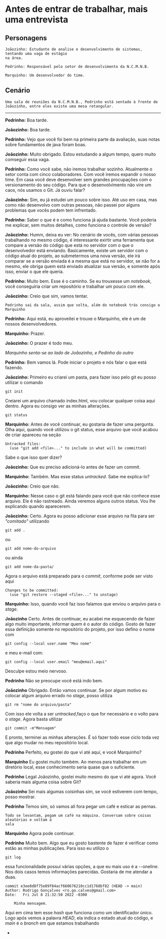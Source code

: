 # Antes de entrar de trabalhar, mais uma entrevista

## Personagens
```
Joãozinho: Estudante de analise e desenvolvimento de sistemas, tentando uma vaga de estágio
na área.

Pedrinho: Responsável pelo setor de desenvolvimento da N.C.M.N.B.

Marquinho: Um desenvolvedor do time.
```

## Cenário
```
Uma sala de reuniões da N.C.M.N.B., Pedrinho está sentado à frente de Joãozinho, entre eles existe uma mesa retangular.
```
---

**Pedrinho:**
Boa tarde.

**Joãozinho:**
Boa tarde.

**Pedrinho:**
Vejo que você foi bem na primeira parte da avaliação, suas notas sobre fundamentos de java foram
boas.

**Joãozinho:**
Muito obrigado. Estou estudando a algum tempo, quero muito comseguir essa vaga.

**Pedrinho:**
Como você sabe, não iremos trabalhar sozinho. Atualmente o setor conta com cinco colaboradores.
Com você iremos expandir o nosso time. Em casa você deve desenvolver sem grandes procupações com 
o versionamento do seu código. Para que o desenvolvimento não vire um caos, nós usamos o Git. Já
ouviu falar?

**Joãozinho:**
Sim, eu já estudei um pouco sobre isso. Até uso em casa, mas como não desenvolvo com outras pessoas,
não passei por alguns problemas que vocês podem tem infrentado.

**Pedrinho:**
Saber o que é e como funciona já ajuda bastante. Você poderia me explicar, sem muitos detalhes, como 
funciona o controle de versão?

**Joãozinho:**
Humm, deixa eu ver: No cenário de vocês, com várias pessoas trabalhando no mesmo código, é interessante 
exirtir uma ferramenta que compare a versão do código que está no servidor com o que o desenvolvedor está
enviando. Basicamente, existe um servidor com o código atual do projeto, ao submetermos uma nova versão,
ele irá comparar se a versão enviada é a mesma que está no servidor, se não for a mesmo, ele obriga quem está enviado atualizar sua versão, e somente após isso, enviar o que ele queria.

**Pedrinho:**
Muito bem. Esse é o caminho. Se eu trouxesse um *notebook*, você conseguiria criar um repositório e trabalhar um pouco com ele.

**Joãozinho:**
Creio que sim, vamos tentar.

```
Pedrinho sai da sala, assim que volta, além do notebook trás consigo o Marquinho
```

**Pedrinho:**
Aqui está, eu aproveitei e trouxe o Marquinho, ele é um de nossos desenvolvedores.

**Marquinho:**
Prazer.

**Joãozinho:**
O prazer é todo meu.

*Marquinho senta-se ao lado de Joãozinho, e Pedinho do outro*

**Pedrinho:**
Bem vamos lá. Pode iniciar o projeto e nós falar o que está fazendo.

**Joãozinho:**
Primeiro eu criarei um pasta, para fazer isso pelo git eu posso utilizar o comando
```
git init
```
Creiarei um arquivo chamado index.html, vou colocar qualquer coisa aqui dentro. 
Agora eu consigo ver as minhas alterações.
```
git status
```

**Marquinho:**
Antes de você continuar, eu gostaria de fazer uma pergunta. Olha aqui, quando você utilizou o
git status, esse arquivo que você acabou de criar apareceu na seção 
```
Untracked files:
  (use "git add <file>..." to include in what will be committed)
```
Sabe o que isso quer dizer?

**Joãozinho:**
Que eu preciso adicioná-lo antes de fazer um commit.

**Marquinho:**
Também. Mas esse status *untracked*. Sabe me explica-lo?

**Joãozinho:**
Creio que não.

**Marquinho:**
Nesse caso o git está falando para você que não conhece esse arquivo. Ele é não rastreado. Ainda veremos 
alguns outros status. Vou lhe explicando quando aparecerem. 

**Joãozinho:**
Certo. Agora eu posso adicionar esse arquivo na fila para ser *"comitado"* utilizando
```
git add .
```
ou
```
git add nome-do-arquivo
```
ou ainda
```
git add nome-da-pasta/
```
Agora o arquivo está preparado para o *commit*, conforme pode ser visto aqui
```
Changes to be committed:
  (use "git restore --staged <file>..." to unstage)
```  

**Marquinho:**
Isso, quando você faz isso falamos que enviou o arquivo para o *stage*.

**Joãozinho**
Certo. Antes de continuar, eu acabei me esquecendo de fazer algo muito importante,
informar quem é o autor do código. Gosto de fazer essa definição somente no repositório
do projeto, por isso defino o nome com
```
git config --local user.name "Meu nome"
```
e meu e-mail com:
```
git config --local user.email "meu@email.aqui"
```
Desculpe estou meio nervoso.

**Pedrinho**
Não se preocupe você está indo bem.

**Joãozinho**
Obrigado. Então vamos continuar. Se por algum motivo eu colocar algum arquivo errado no 
*stage*, posso utiliza
```
git rm "nome do arquivo/pasta"
````Com isso ele volta a ser *untracked*,faço o que for necessário e o volto para o *stage*.
Agora basta utilizar
```
git commit -m"Mensagem"
```
E pronto, terminei as minhas alterações. É só fazer todo esse ciclo toda vez que algo 
mudar no meu repositório local.

**Pedrinho**
Perfeito, eu gostei do que vi até aqui, e você Marquinho?

**Marquinho**
Eu gostei muito também. Ao menos para trabalhar em um diretório local, esse conhecimento
seria quase que o suficiente.

**Pedrinho**
Legal Joãozinho, gostei muito mesmo do que vi até agora. Você saberia mais alguma coisa 
sobre Git?

**Joãozinho**
Sei mais algumas coisinhas sim, se você estiverem com tempo, posso mostrar.

**Pedrinho**
Temos sim, só vamos ali fora pegar um café e esticar as pernas.

```
Todo se levantam, pegam um café na máquina. Conversam sobre coisas aleatórias e voltam à 
sala
```

**Marquinho**
Agora pode continuar. 

**Pedrinho**
Muito bem. Algo que eu gosto bastente de fazer é verificar como estão as minhas publicações. 
Para isso eu utilizo o 
```
git log
```
essa funcionalidade possui várias opções, a que eu mais uso é a --oneline. Nos dois casos temos
informações parecidas. Gostaria de me atendar a duas.

```
commit e3ee8d8f75e89f84acf660676210cc1d1768bf82 (HEAD -> main)
Author: Rodrigo Gonçalves <ro.go.calves@gmail.com>
Date:   Fri Jul 8 21:32:50 2022 -0300

    Minha mensagem.

```
Aqui em cima tem esse *hash* que funciona como um identificador único. Logo após vemos a 
palavra *HEAD*, ela indica o estado atual do código, e *main* é o *branch* em que estamos 
trabalhando







*